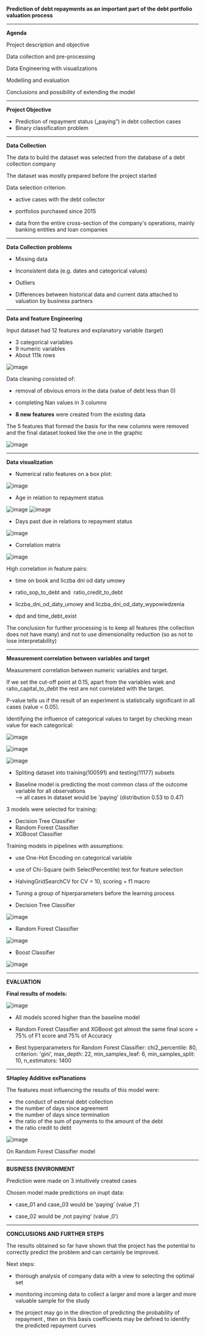 
**Prediction of debt repayments as an important part of the debt portfolio valuation process**

----------------------------------------------------------------------------------------------------------------------------------------------------------------
**Agenda**

Project description and objective

Data collection and pre-processing

Data Engineering with visualizations

Modelling and evaluation

Conclusions and possibility of extending the model

-----------------------------------------------------

**Project Objective**

   - Prediction of repayment status („paying”) in debt collection cases
   - Binary classification problem

 --------------------------------------
 
**Data Collection**

The data to build the dataset was selected from the database of a debt collection company

The dataset was mostly prepared before the project started 

Data selection criterion:

 - active cases with the debt collector
 
 - portfolios purchased since 2015
 
 - data from the entire cross-section of the company's operations, mainly banking entities and loan companies

------------------------------------
 
 **Data Collection problems**
 
- Missing data

- Inconsistent data (e.g. dates and categorical values)

- Outliers

- Differences between historical data and current data attached to valuation by business partners

-------------------------------------

**Data and feature Engineering**

Input dataset had 12 features and explanatory variable (target)

- 3 categorical variables
- 9 numeric variables
- About 111k rows

![image](https://user-images.githubusercontent.com/96497973/177940481-407ea50e-bb82-488c-bf83-125da1b7c32d.png)


Data cleaning consisted of:
- removal of obvious errors in the data (value of debt less than 0)
- completing Nan values in 3 columns

- **8 new features** were created from the existing data

The 5 features that formed the basis for the new columns were removed and the final dataset looked like the one in the graphic


![image](https://user-images.githubusercontent.com/96497973/177941204-222fbd37-9d10-4b16-9061-f8e0982ead3d.png)

-------------------------------------

**Data visualization**

- Numerical ratio features on a box plot:

![image](https://user-images.githubusercontent.com/96497973/177941910-06a3d368-4580-43a0-ba75-0111a9ebbbc2.png)


- Age in relation to repayment status

![image](https://user-images.githubusercontent.com/96497973/177942331-156153fe-8cac-4a85-86f4-c795ad331a99.png)    ![image](https://user-images.githubusercontent.com/96497973/177942319-70ae0253-12b6-4249-bc17-1a7a7f4f1544.png)

- Days past due in relations to  repayment status

![image](https://user-images.githubusercontent.com/96497973/177942453-03c53d99-fc25-4151-bf13-fb18a4aa14a5.png)

- Correlation matrix 

![image](https://user-images.githubusercontent.com/96497973/177942535-e5737a3b-0512-4ea9-a152-4921a87f6bff.png)

High correlation in feature pairs:

- time on book and liczba dni od daty umowy

- ratio_sop_to_debt and  ratio_credit_to_debt

- liczba_dni_od_daty_umowy and liczba_dni_od_daty_wypowiedzenia

- dpd and time_debt_exist

The conclusion for further processing is to keep all features (the collection does not have many) and not to use dimensionality reduction (so as not to lose interpretability)

---------------------------------------

**Measurement correlation between variables and target**

Measurement correlation between numeric variables and target.

If we set the cut-off point at 0.15, apart from the variables wiek and ratio_capital_to_debt the rest are not correlated with the target.

P-value tells us if the result of an experiment is statistically significant in all cases (value < 0.05).


Identifying the influence of categorical values to target by checking mean value for each categorical:


![image](https://user-images.githubusercontent.com/96497973/177951341-0f0f2fa9-16bb-4ab9-ac11-896efb9fc969.png)

![image](https://user-images.githubusercontent.com/96497973/177951366-4eb700cc-86aa-410c-b6e5-98a414edb235.png)

![image](https://user-images.githubusercontent.com/96497973/177951376-5d60b047-c195-4730-9f66-8dcfe38e3321.png)



- Spliting dataset into training(100591) and testing(11177) subsets

- Baseline model is predicting the most common class of the outcome variable for all observations    
    -->  all cases in dataset would be 'paying’ (distribution 0.53 to 0.47)

3 models were selected for training:

- Decision Tree Classifier
- Random Forest Classifier
- XGBoost Classifier

Training  models in pipelines with assumptions:

- use One-Hot Encoding on categorical variable

- use of Chi-Square (with SelectPercentile) test for feature selection

- HalvingGridSearchCV for CV = 10, scoring = f1 macro

- Tuning a group of hiperparameters before the learning process


- Decision Tree Classifier

![image](https://user-images.githubusercontent.com/96497973/177964084-159d04e9-9ae4-4ced-8100-b224c9d32306.png)

- Random Forest Classifier

![image](https://user-images.githubusercontent.com/96497973/177964219-2505e022-b3d5-49f2-816b-50b9000d26a4.png)

      
 - Boost Classifier
      
  ![image](https://user-images.githubusercontent.com/96497973/177963662-36c8fbab-7380-4d74-ac2d-b2381bc21060.png)   


--------------------------------------------------
**EVALUATION**

**Final results of models:**

![image](https://user-images.githubusercontent.com/96497973/177973428-c3a59154-01f3-45ef-bd82-8e842fc20b2e.png)

- All models scored higher than the baseline model	
- Random Forest Classifier and XGBoost got almost the same final score = 75% of F1 score and 75% of Accuracy

- Best hyperparameters for Random Forest Classifier:
      chi2_percentile: 80, criterion: 'gini’, max_depth: 22, min_samples_leaf: 6, 
      min_samples_split: 10, n_estimators: 1400	
      
  
-----------------------------------------------------
**SHapley Additive exPlanations**

The features most influencing the results of this model were:
 - the conduct of external debt collection
 - the number of days since agreement
 - the number of days since termination
 - the ratio of the sum of payments to the amount of the debt
 - the ratio credit to debt

![image](https://user-images.githubusercontent.com/96497973/177973721-b357bd78-1589-42af-ab98-ab257461f7d9.png)

On Random Forest Classifier model

--------------------------------------------------------------

**BUSINESS ENVIRONMENT**

Prediction were made on 3 intuitively created cases


Chosen model made predictions on inupt data:

 - case_01 and case_03 would be 'paying’ (value ‚1’)
 
 - case_02 would be  ‚not paying’ (value ‚0’)

--------------------------------------------------------------------------------
**CONCLUSIONS AND FURTHER STEPS**


The results obtained so far have shown that the project has the potential to correctly predict the problem and can certainly be improved.

Next steps:

- thorough analysis of company data with a view to selecting the optimal set

- monitoring incoming data to collect a larger and more a larger and more valuable sample for the study

- the project may go in the direction of predicting the probability of repayment , then on this basis coefficients may be defined to identify the predicted repayment      curves 


